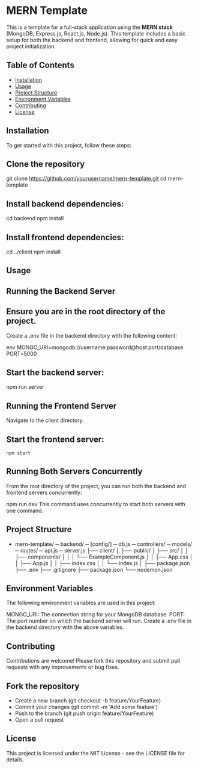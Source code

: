 # MERN Template

This is a template for a full-stack application using the **MERN stack** (MongoDB, Express.js, React.js, Node.js). This template includes a basic setup for both the backend and frontend, allowing for quick and easy project initialization.

## Table of Contents

- [Installation](#installation)
- [Usage](#usage)
- [Project Structure](#project-structure)
- [Environment Variables](#environment-variables)
- [Contributing](#contributing)
- [License](#license)

## Installation

To get started with this project, follow these steps:

## Clone the repository

git clone https://github.com/yourusername/mern-template.git
cd mern-template

## Install backend dependencies:

cd backend
npm install

## Install frontend dependencies:

cd ../client
npm install

## Usage

## Running the Backend Server

## Ensure you are in the root directory of the project.

Create a .env file in the backend directory with the following content:

env
MONGO_URI=mongodb://username:password@host:port/database
PORT=5000

## Start the backend server:

npm run server

## Running the Frontend Server

Navigate to the client directory.

## Start the frontend server:

<code>npm start</code>

## Running Both Servers Concurrently

From the root directory of the project, you can run both the backend and frontend servers concurrently:

npm run dev
This command uses concurrently to start both servers with one command.

## Project Structure

- mern-template/
  ─ backend/
    ─ [config/]
    ─ db.js
    ─ controllers/
    ─ models/
    ─ routes/
    ─ api.js
    ─ server.js
  ├── client/
  │ ├── public/
  │ ├── src/
  │ │ ├── components/
  │ │ │ └── ExampleComponent.js
  │ │ ├── App.css
  │ │ ├── App.js
  │ │ ├── index.css
  │ │ └── index.js
  │ ├── package.json
  ├── .env
  ├── .gitignore
  ├── package.json
  └── nodemon.json

## Environment Variables

The following environment variables are used in this project:

MONGO_URI: The connection string for your MongoDB database.
PORT: The port number on which the backend server will run.
Create a .env file in the backend directory with the above variables.

## Contributing

Contributions are welcome! Please fork this repository and submit pull requests with any improvements or bug fixes.

## Fork the repository

- Create a new branch (git checkout -b feature/YourFeature)
- Commit your changes (git commit -m 'Add some feature')
- Push to the branch (git push origin feature/YourFeature)
- Open a pull request

## License

This project is licensed under the MIT License - see the LICENSE file for details.
